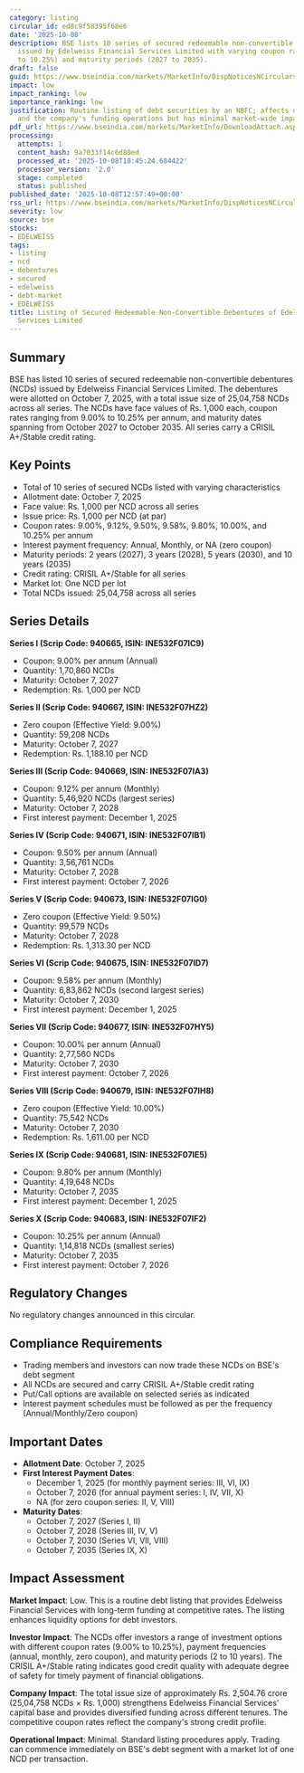 ```yaml
---
category: listing
circular_id: ed8c9f58395f68e6
date: '2025-10-08'
description: BSE lists 10 series of secured redeemable non-convertible debentures
  issued by Edelweiss Financial Services Limited with varying coupon rates (9.00%
  to 10.25%) and maturity periods (2027 to 2035).
draft: false
guid: https://www.bseindia.com/markets/MarketInfo/DispNoticesNCirculars.aspx?Noticeid={E9A0331A-D142-4719-8599-AB1507C89FF0}&noticeno=20251008-37&dt=10/08/2025&icount=37&totcount=67&flag=0
impact: low
impact_ranking: low
importance_ranking: low
justification: Routine listing of debt securities by an NBFC; affects debt investors
  and the company's funding operations but has minimal market-wide impact
pdf_url: https://www.bseindia.com/markets/MarketInfo/DownloadAttach.aspx?id=20251008-37&attachedId=474ce9b4-44f2-4ad8-a11f-b2c716a6757c
processing:
  attempts: 1
  content_hash: 9a7033f14c6d80ed
  processed_at: '2025-10-08T18:45:24.684422'
  processor_version: '2.0'
  stage: completed
  status: published
published_date: '2025-10-08T12:57:49+00:00'
rss_url: https://www.bseindia.com/markets/MarketInfo/DispNoticesNCirculars.aspx?Noticeid={E9A0331A-D142-4719-8599-AB1507C89FF0}&noticeno=20251008-37&dt=10/08/2025&icount=37&totcount=67&flag=0
severity: low
source: bse
stocks:
- EDELWEISS
tags:
- listing
- ncd
- debentures
- secured
- edelweiss
- debt-market
- EDELWEISS
title: Listing of Secured Redeemable Non-Convertible Debentures of Edelweiss Financial
  Services Limited
---
```


## Summary

BSE has listed 10 series of secured redeemable non-convertible debentures (NCDs) issued by Edelweiss Financial Services Limited. The debentures were allotted on October 7, 2025, with a total issue size of 25,04,758 NCDs across all series. The NCDs have face values of Rs. 1,000 each, coupon rates ranging from 9.00% to 10.25% per annum, and maturity dates spanning from October 2027 to October 2035. All series carry a CRISIL A+/Stable credit rating.

## Key Points

- Total of 10 series of secured NCDs listed with varying characteristics
- Allotment date: October 7, 2025
- Face value: Rs. 1,000 per NCD across all series
- Issue price: Rs. 1,000 per NCD (at par)
- Coupon rates: 9.00%, 9.12%, 9.50%, 9.58%, 9.80%, 10.00%, and 10.25% per annum
- Interest payment frequency: Annual, Monthly, or NA (zero coupon)
- Maturity periods: 2 years (2027), 3 years (2028), 5 years (2030), and 10 years (2035)
- Credit rating: CRISIL A+/Stable for all series
- Market lot: One NCD per lot
- Total NCDs issued: 25,04,758 across all series

## Series Details

**Series I (Scrip Code: 940665, ISIN: INE532F07IC9)**
- Coupon: 9.00% per annum (Annual)
- Quantity: 1,70,860 NCDs
- Maturity: October 7, 2027
- Redemption: Rs. 1,000 per NCD

**Series II (Scrip Code: 940667, ISIN: INE532F07HZ2)**
- Zero coupon (Effective Yield: 9.00%)
- Quantity: 59,208 NCDs
- Maturity: October 7, 2027
- Redemption: Rs. 1,188.10 per NCD

**Series III (Scrip Code: 940669, ISIN: INE532F07IA3)**
- Coupon: 9.12% per annum (Monthly)
- Quantity: 5,46,920 NCDs (largest series)
- Maturity: October 7, 2028
- First interest payment: December 1, 2025

**Series IV (Scrip Code: 940671, ISIN: INE532F07IB1)**
- Coupon: 9.50% per annum (Annual)
- Quantity: 3,56,761 NCDs
- Maturity: October 7, 2028
- First interest payment: October 7, 2026

**Series V (Scrip Code: 940673, ISIN: INE532F07IG0)**
- Zero coupon (Effective Yield: 9.50%)
- Quantity: 99,579 NCDs
- Maturity: October 7, 2028
- Redemption: Rs. 1,313.30 per NCD

**Series VI (Scrip Code: 940675, ISIN: INE532F07ID7)**
- Coupon: 9.58% per annum (Monthly)
- Quantity: 6,83,862 NCDs (second largest series)
- Maturity: October 7, 2030
- First interest payment: December 1, 2025

**Series VII (Scrip Code: 940677, ISIN: INE532F07HY5)**
- Coupon: 10.00% per annum (Annual)
- Quantity: 2,77,560 NCDs
- Maturity: October 7, 2030
- First interest payment: October 7, 2026

**Series VIII (Scrip Code: 940679, ISIN: INE532F07IH8)**
- Zero coupon (Effective Yield: 10.00%)
- Quantity: 75,542 NCDs
- Maturity: October 7, 2030
- Redemption: Rs. 1,611.00 per NCD

**Series IX (Scrip Code: 940681, ISIN: INE532F07IE5)**
- Coupon: 9.80% per annum (Monthly)
- Quantity: 4,19,648 NCDs
- Maturity: October 7, 2035
- First interest payment: December 1, 2025

**Series X (Scrip Code: 940683, ISIN: INE532F07IF2)**
- Coupon: 10.25% per annum (Annual)
- Quantity: 1,14,818 NCDs (smallest series)
- Maturity: October 7, 2035
- First interest payment: October 7, 2026

## Regulatory Changes

No regulatory changes announced in this circular.

## Compliance Requirements

- Trading members and investors can now trade these NCDs on BSE's debt segment
- All NCDs are secured and carry CRISIL A+/Stable credit rating
- Put/Call options are available on selected series as indicated
- Interest payment schedules must be followed as per the frequency (Annual/Monthly/Zero coupon)

## Important Dates

- **Allotment Date**: October 7, 2025
- **First Interest Payment Dates**:
  - December 1, 2025 (for monthly payment series: III, VI, IX)
  - October 7, 2026 (for annual payment series: I, IV, VII, X)
  - NA (for zero coupon series: II, V, VIII)
- **Maturity Dates**:
  - October 7, 2027 (Series I, II)
  - October 7, 2028 (Series III, IV, V)
  - October 7, 2030 (Series VI, VII, VIII)
  - October 7, 2035 (Series IX, X)

## Impact Assessment

**Market Impact**: Low. This is a routine debt listing that provides Edelweiss Financial Services with long-term funding at competitive rates. The listing enhances liquidity options for debt investors.

**Investor Impact**: The NCDs offer investors a range of investment options with different coupon rates (9.00% to 10.25%), payment frequencies (annual, monthly, zero coupon), and maturity periods (2 to 10 years). The CRISIL A+/Stable rating indicates good credit quality with adequate degree of safety for timely payment of financial obligations.

**Company Impact**: The total issue size of approximately Rs. 2,504.76 crore (25,04,758 NCDs × Rs. 1,000) strengthens Edelweiss Financial Services' capital base and provides diversified funding across different tenures. The competitive coupon rates reflect the company's strong credit profile.

**Operational Impact**: Minimal. Standard listing procedures apply. Trading can commence immediately on BSE's debt segment with a market lot of one NCD per transaction.